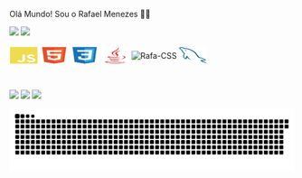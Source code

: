 Olá Mundo! Sou o Rafael Menezes 🤙🏿
  <br> 


<div>
   
  <img height="150em" src="https://github-readme-stats.vercel.app/api?username=rafmenezes&show_icons=true&theme=dark&include_all_commits=true&count_private=true"/>
  <img height="150em" src="https://github-readme-stats.vercel.app/api/top-langs/?username=rafmenezes&layout=compact&langs_count=7&theme=dark"/>
</div>
    <div style="display: inline_block">
  <br>  
  <img align="center" alt="Rafa-Js" height="30" width="50" src="https://raw.githubusercontent.com/devicons/devicon/master/icons/javascript/javascript-plain.svg">
  <img align="center" alt="Rafa-HTML" height="30" width="50" src="https://raw.githubusercontent.com/devicons/devicon/master/icons/html5/html5-original.svg">
  <img align="center" alt="Rafa-CSS" height="30" width="50" src="https://raw.githubusercontent.com/devicons/devicon/master/icons/css3/css3-original.svg">
  <img align="center" alt="Rafa-CSS" height="30" width="50" src="https://raw.githubusercontent.com/devicons/devicon/master/icons/java/java-plain.svg">
   <img align="center" alt="Rafa-CSS" height="30" width="30" src="https://camo.githubusercontent.com/4545b55c7771bbd175235c80b518dcbbf2f6ee0b984a51ad9363cba8cb70e67c/68747470733a2f2f7777772e766563746f726c6f676f2e7a6f6e652f6c6f676f732f737072696e67696f2f737072696e67696f2d69636f6e2e737667">
   <img align="center" alt="Rafa-CSS" height="30" width="50" src="https://raw.githubusercontent.com/devicons/devicon/master/icons/mysql/mysql-original.svg">
 
  ##
  
 </div>
  <br>  
 <div> 
   <a href="https://instagram.com/rafaelmenezesiam" target="_blank"><img src="https://img.shields.io/badge/-Instagram-%23E4405F?style=for-the-badge&logo=instagram&logoColor=white" target="_blank"></a>
    <a href = "mailto:rafael.mds92@gmail.com"><img src="https://img.shields.io/badge/-Gmail-%23333?style=for-the-badge&logo=gmail&logoColor=white" target="_blank"></a>
  <a href="https://www.linkedin.com/in/rafaelmenezessil" target="_blank"><img src="https://img.shields.io/badge/-LinkedIn-%230077B5?style=for-the-badge&logo=linkedin&logoColor=white" target="_blank"></a> 
   
  ![Snake animation](https://github.com/rafmenezes/rafmenezes/blob/output/github-contribution-grid-snake.svg)
 
</div>
<br>  



